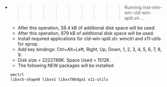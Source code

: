 * >>>>>>>>> Running inst-min-win-cld-win-split.sh ...
  * After this operation, 58.4 kB of additional disk space will be used.
  * After this operation, 879 kB of additional disk space will be used.
  * Install required applications for cld-win-split.sh: wmctrl and x11-utils for xprop.
  * Add key bindings: Ctrl+Alt+Left, Right, Up, Down, 1, 2, 3, 4, 5, 6, 7, 8, 9.
  * Disk size = 2222788K. Space Used = 1512K.
  * The following NEW packages will be installed:
  ```bash
  wmctrl
  libxcb-shape0 libxv1 libxxf86dga1 x11-utils
  ```
